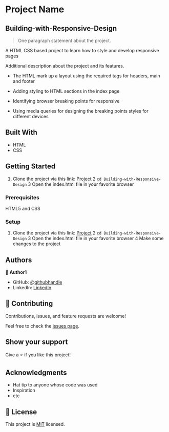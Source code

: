 
# Project Name
## Building-with-Responsive-Design
> One paragraph statement about the project.

A HTML CSS based project to learn how to style and develop responsive pages

Additional description about the project and its features.

- The HTML mark up a layout using the required tags for headers, main and footer

- Adding styling to HTML sections in the index page

- Identifying browser breaking points for responsive 

- Using media queries for designing the breaking points styles for different devices

## Built With

- HTML
- CSS

## Getting Started
1. Clone the project via this link: [Project](https://github.com/Gabkings/Building-with-Responsive-Design.git)
2 `cd Building-with-Responsive-Design`
3 Open the index.html file in your favorite browser

### Prerequisites
HTML5 and CSS

### Setup
1. Clone the project via this link: [Project](https://github.com/Gabkings/Building-with-Responsive-Design.git)
2 `cd Building-with-Responsive-Design`
3 Open the index.html file in your favorite browser
4 Make some changes to the project

## Authors

👤 **Author1**

- GitHub: [@githubhandle](https://github.com/Gabkings)
- LinkedIn: [LinkedIn](https://www.linkedin.com/in/gabriel-gitonga-b5a611183/)

## 🤝 Contributing

Contributions, issues, and feature requests are welcome!

Feel free to check the [issues page](issues/).

## Show your support

Give a ⭐️ if you like this project!

## Acknowledgments

- Hat tip to anyone whose code was used
- Inspiration
- etc

## 📝 License

This project is [MIT](lic.url) licensed.
